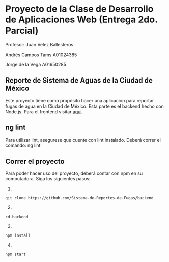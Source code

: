 # Proyecto de la Clase de Desarrollo de Aplicaciones Web (Entrega 2do. Parcial)
Profesor: Juan Velez Ballesteros

Andrés Campos Tams A01024385

Jorge de la Vega A01650285

## Reporte de Sistema de Aguas de la Ciudad de México

Este proyecto tiene como propósito hacer una aplicación para reportar fugas de agua en la Ciudad de México. Esta parte es el backend hecho con Node.js. Para el frontend visitar [aqui](https://github.com/Sistema-de-Reportes-de-Fugas/frontend).

## ng lint
Para utilizar lint, asegurese que cuente con lint instalado.
Deberá correr el comando: ng lint

## Correr el proyecto
Para poder hacer uso del proyecto, deberá contar con npm en su computadora. Siga los siguientes pasos:

1. 
```git clone https://github.com/Sistema-de-Reportes-de-Fugas/backend```

2. 
```cd backend```
  
3. 
```npm install```
  
4. 
```npm start```
 
 

